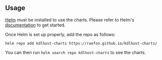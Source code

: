 ## Usage

[Helm](https://helm.sh) must be installed to use the charts.
Please refer to Helm's [documentation](https://helm.sh/docs/) to get started.

Once Helm is set up properly, add the repo as follows:

```console
helm repo add kdlhost-charts https://raefon.github.io/kdlhost-charts/
```

You can then run `helm search repo kdlhost-charts` to see the charts.